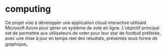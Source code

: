 # computing
Ce projet vise à développer une application cloud interactive utilisant Microsoft Azure pour gérer un système de vote en ligne. L'objectif principal est de permettre aux utilisateurs de voter pour leur star de football préférée, avec une mise à jour en temps réel des résultats, présentés sous forme de graphique。
